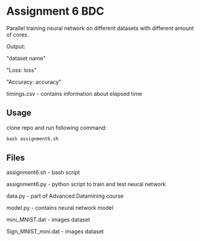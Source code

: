 # Assignment 6 BDC

Parallel training neural network on different datasets with different amount of cores.

Output:

"dataset name" 

"Loss: loss"

"Accuracy: accuracy"

timings.csv - contains information about elapsed time 

## Usage

clone repo and run following command:

```python
bash assignment6.sh
```

## Files

assignment6.sh - bash script 

assignment6.py - python script to train and test neural network

data.py - part of Advanced Datamining course

model.py - contains neural network model

mini_MNIST.dat - images dataset

Sign_MNIST_mini.dat - images dataset
